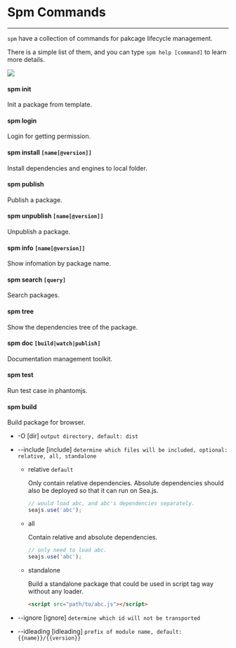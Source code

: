 # Spm Commands

---

`spm` have a collection of commands for pakcage lifecycle management.

There is a simple list of them, and you can type `spm help [command]` to learn more details.

![](https://i.alipayobjects.com/i/localhost/png/201405/2alMyZIHqB.png)

#### spm init
Init a package from template.

#### spm login
Login for getting permission.

#### spm install `[name[@version]]`
Install dependencies and engines to local folder.

#### spm publish
Publish a package.

#### spm unpublish `[name[@version]]`
Unpublish a package.

#### spm info `[name[@version]]`
Show infomation by package name.

#### spm search `[query]`
Search packages.

#### spm tree
Show the dependencies tree of the package.

#### spm doc `[build|watch|publish]`
Documentation management toolkit.

#### spm test
Run test case in phantomjs.

#### spm build
Build package for browser.

* -O [dir] `output directory, default: dist`
* --include [include] `determine which files will be included, optional: relative, all, standalone`
  - relative `default`

    Only contain relative dependencies. Absolute dependencies should also be deployed so that it can run on Sea.js.
    ```js
    // would load abc, and abc's dependencies separately.
    seajs.use('abc');
    ```
  - all

    Contain relative and absolute dependencies.
    ```js
    // only need to load abc.
    seajs.use('abc');
    ```
  - standalone

    Build a standalone package that could be used in script tag way without any loader.
    ```html
    <script src="path/to/abc.js"></script>
    ```

* --ignore [ignore] `determine which id will not be transported`
* --idleading [idleading] `prefix of module name, default: {{name}}/{{version}}`
